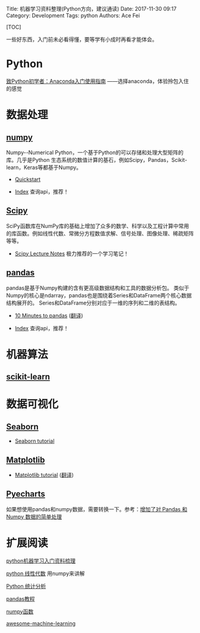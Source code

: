 Title: 机器学习资料整理(Python方向，建议通读)
Date: 2017-11-30 09:17
Category: Development
Tags: python
Authors: Ace Fei


[TOC]


一些好东西，入门前未必看得懂，要等学有小成时再看才能体会。

# Python
[致Python初学者：Anaconda入门使用指南](http://python.jobbole.com/87522/)  ——选择anaconda，体验拎包入住的感觉


# 数据处理

## [numpy](http://www.numpy.org/)
Numpy--Numerical Python，一个基于Python的可以存储和处理大型矩阵的库。几乎是Python 生态系统的数值计算的基石，例如Scipy，Pandas，Scikit-learn，Keras等都基于Numpy。

* [Quickstart](https://docs.scipy.org/doc/numpy-dev/user/quickstart.html)

* [Index](https://docs.scipy.org/doc/numpy-dev/genindex.html) 查询api，推荐！


## [Scipy]()
SciPy函数库在NumPy库的基础上增加了众多的数学、科学以及工程计算中常用的库函数。例如线性代数、常微分方程数值求解、信号处理、图像处理、稀疏矩阵等等。

* [Scipy Lecture Notes](http://www.scipy-lectures.org/#) 极力推荐的一个学习笔记！

## [pandas](http://pandas.pydata.org/)
pandas是基于Numpy构建的含有更高级数据结构和工具的数据分析包。
类似于Numpy的核心是ndarray，pandas也是围绕着Series和DataFrame两个核心数据结构展开的。
Series和DataFrame分别对应于一维的序列和二维的表结构。

* [10 Minutes to pandas](http://pandas.pydata.org/pandas-docs/stable/10min.html) ([翻译](http://www.cnblogs.com/chaosimple/p/4153083.html))

* [Index](http://pandas.pydata.org/pandas-docs/stable/genindex.html) 查询api，推荐！


# 机器算法

## [scikit-learn](http://scikit-learn.org/stable/)

# 数据可视化

## [Seaborn](http://seaborn.pydata.org/index.html)

* [Seaborn tutorial](http://seaborn.pydata.org/tutorial.html)

## [Matplotlib](http://matplotlib.org/)

* [Matplotlib tutorial](http://www.labri.fr/perso/nrougier/teaching/matplotlib/) ([翻译](http://reverland.org/python/2012/09/07/matplotlib-tutorial))

## [Pyecharts](https://github.com/chenjiandongx/pyecharts) 

如果想使用pandas和numpy数据，需要转换一下。参考：[增加了对 Pandas 和 Numpy 数据的简单处理](https://zhuanlan.zhihu.com/p/28198363)


# 扩展阅读
[python机器学习入门资料梳理](http://www.open-open.com/lib/view/open1452600067698.html##1)

[python 线性代数](https://jingyan.baidu.com/season/41121) 用numpy来讲解

[Python 统计分析](https://jingyan.baidu.com/season/45667)

[pandas教程](http://jingyan.baidu.com/season/43456)

[numpy函数](https://jingyan.baidu.com/season/35662)

[awesome-machine-learning](https://github.com/josephmisiti/awesome-machine-learning#python)


